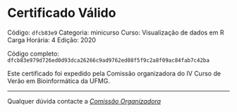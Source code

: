 # Certificado Válido

Código: `dfcb83e9`
Categoria: minicurso
Curso: Visualização de dados em R
Carga Horária: 4
Edição: 2020


Código completo: `dfcb83e979d726ed0d93dca26266c9ad9762ed08f5f9c2a8f09ac84fab7c42ba`


Este certificado foi expedido pela Comissão organizadora do IV Curso de Verão em Bioinformática da UFMG.

----

Qualquer dúvida contacte a [_Comissão Organizadora_](<mailto:cursobioinfoufmg@gmail.com$subject=[Certificados]>)

